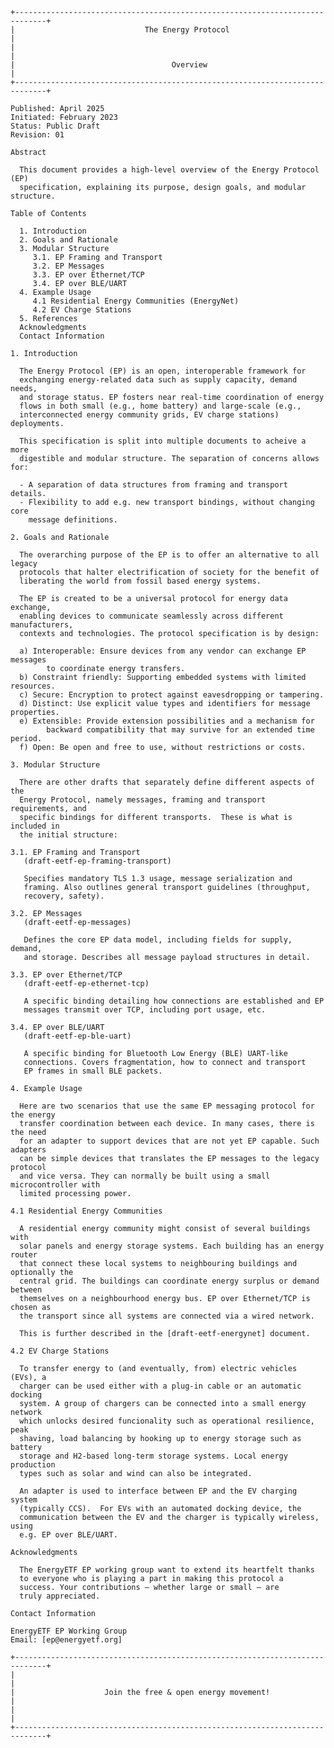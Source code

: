 ﻿```
+-----------------------------------------------------------------------------+
|                             The Energy Protocol                             |
| 						                                                      |
|                                   Overview                                  |
+-----------------------------------------------------------------------------+

Published: April 2025
Initiated: February 2023
Status: Public Draft
Revision: 01

Abstract

  This document provides a high-level overview of the Energy Protocol (EP)
  specification, explaining its purpose, design goals, and modular structure.

Table of Contents

  1. Introduction
  2. Goals and Rationale
  3. Modular Structure
     3.1. EP Framing and Transport
     3.2. EP Messages
     3.3. EP over Ethernet/TCP
     3.4. EP over BLE/UART
  4. Example Usage
     4.1 Residential Energy Communities (EnergyNet)
     4.2 EV Charge Stations
  5. References
  Acknowledgments
  Contact Information

1. Introduction

  The Energy Protocol (EP) is an open, interoperable framework for
  exchanging energy-related data such as supply capacity, demand needs,
  and storage status. EP fosters near real-time coordination of energy
  flows in both small (e.g., home battery) and large-scale (e.g.,
  interconnected energy community grids, EV charge stations) deployments.

  This specification is split into multiple documents to acheive a more
  digestible and modular structure. The separation of concerns allows for:

  - A separation of data structures from framing and transport details.
  - Flexibility to add e.g. new transport bindings, without changing core
    message definitions.

2. Goals and Rationale

  The overarching purpose of the EP is to offer an alternative to all legacy
  protocols that halter electrification of society for the benefit of
  liberating the world from fossil based energy systems.
    
  The EP is created to be a universal protocol for energy data exchange,
  enabling devices to communicate seamlessly across different manufacturers,
  contexts and technologies. The protocol specification is by design:

  a) Interoperable: Ensure devices from any vendor can exchange EP messages
        to coordinate energy transfers.
  b) Constraint friendly: Supporting embedded systems with limited resources.
  c) Secure: Encryption to protect against eavesdropping or tampering.
  d) Distinct: Use explicit value types and identifiers for message properties.
  e) Extensible: Provide extension possibilities and a mechanism for
        backward compatibility that may survive for an extended time period.
  f) Open: Be open and free to use, without restrictions or costs.

3. Modular Structure

  There are other drafts that separately define different aspects of the
  Energy Protocol, namely messages, framing and transport requirements, and
  specific bindings for different transports.  These is what is included in
  the initial structure:

3.1. EP Framing and Transport
   (draft-eetf-ep-framing-transport) 

   Specifies mandatory TLS 1.3 usage, message serialization and 
   framing. Also outlines general transport guidelines (throughput,
   recovery, safety).

3.2. EP Messages
   (draft-eetf-ep-messages)

   Defines the core EP data model, including fields for supply, demand,
   and storage. Describes all message payload structures in detail.

3.3. EP over Ethernet/TCP
   (draft-eetf-ep-ethernet-tcp)

   A specific binding detailing how connections are established and EP
   messages transmit over TCP, including port usage, etc.

3.4. EP over BLE/UART
   (draft-eetf-ep-ble-uart)

   A specific binding for Bluetooth Low Energy (BLE) UART-like
   connections. Covers fragmentation, how to connect and transport
   EP frames in small BLE packets.

4. Example Usage

  Here are two scenarios that use the same EP messaging protocol for the energy
  transfer coordination between each device. In many cases, there is the need
  for an adapter to support devices that are not yet EP capable. Such adapters
  can be simple devices that translates the EP messages to the legacy protocol
  and vice versa. They can normally be built using a small microcontroller with
  limited processing power.

4.1 Residential Energy Communities

  A residential energy community might consist of several buildings with
  solar panels and energy storage systems. Each building has an energy router
  that connect these local systems to neighbouring buildings and optionally the
  central grid. The buildings can coordinate energy surplus or demand between
  themselves on a neighbourhood energy bus. EP over Ethernet/TCP is chosen as
  the transport since all systems are connected via a wired network.

  This is further described in the [draft-eetf-energynet] document.

4.2 EV Charge Stations

  To transfer energy to (and eventually, from) electric vehicles (EVs), a
  charger can be used either with a plug-in cable or an automatic docking
  system. A group of chargers can be connected into a small energy network
  which unlocks desired funcionality such as operational resilience, peak
  shaving, load balancing by hooking up to energy storage such as battery
  storage and H2-based long-term storage systems. Local energy production
  types such as solar and wind can also be integrated.

  An adapter is used to interface between EP and the EV charging system
  (typically CCS).  For EVs with an automated docking device, the
  communication between the EV and the charger is typically wireless, using
  e.g. EP over BLE/UART.

Acknowledgments

  The EnergyETF EP working group want to extend its heartfelt thanks
  to everyone who is playing a part in making this protocol a
  success. Your contributions — whether large or small — are
  truly appreciated.

Contact Information

EnergyETF EP Working Group
Email: [ep@energyetf.org]

+-----------------------------------------------------------------------------+
|                                                                             |
|                    Join the free & open energy movement!                    |
|                                                                             |
+-----------------------------------------------------------------------------+
